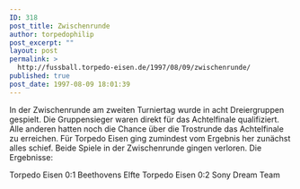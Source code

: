 ```yaml
---
ID: 318
post_title: Zwischenrunde
author: torpedophilip
post_excerpt: ""
layout: post
permalink: >
  http://fussball.torpedo-eisen.de/1997/08/09/zwischenrunde/
published: true
post_date: 1997-08-09 18:01:39
---
```

In der Zwischenrunde am zweiten Turniertag wurde in acht Dreiergruppen gespielt. Die Gruppensieger waren direkt für das Achtelfinale qualifiziert. Alle anderen hatten noch die Chance über die Trostrunde das Achtelfinale zu erreichen. Für Torpedo Eisen ging zumindest vom Ergebnis her zunächst alles schief. Beide Spiele in der Zwischenrunde gingen verloren. Die Ergebnisse:

Torpedo Eisen 0:1 Beethovens Elfte
Torpedo Eisen 0:2 Sony Dream Team